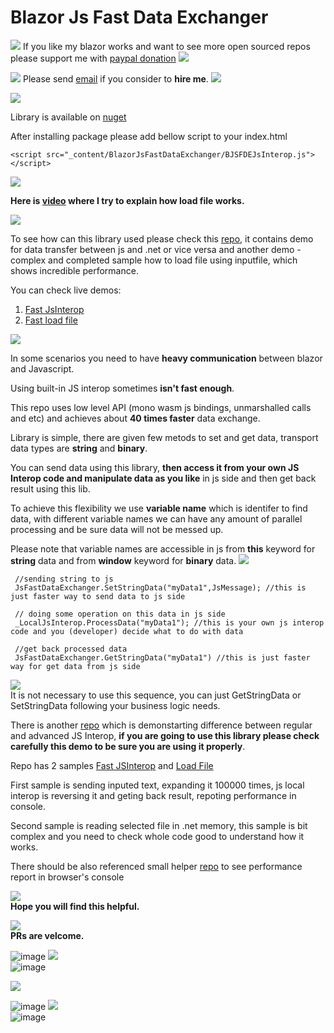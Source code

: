 # Blazor Js Fast Data Exchanger

![](https://placehold.it/15/4747d1/000000?text=+) 
If you like my blazor works and want to see more open sourced repos please support me with [paypal donation](https://www.paypal.me/VakhtangiAbashidze/10)
![](https://placehold.it/15/4747d1/000000?text=+) 

![](https://placehold.it/15/00e600/000000?text=+) 
Please send [email](mailto:VakhtangiAbashidze@gmail.com) if you consider to **hire me**.
![](https://placehold.it/15/00e600/000000?text=+)     


![](https://placehold.it/15/ffffff/000000?text=+)   


Library is available on [nuget](https://www.nuget.org/packages/BlazorJsFastDataExchanger)

After installing package please add bellow script to your index.html

```<script src="_content/BlazorJsFastDataExchanger/BJSFDEJsInterop.js"></script>```

![](https://placehold.it/15/ffffff/000000?text=+)  

**Here is [video](https://www.youtube.com/watch?v=0RFa8FNE9d0) where I try to explain how load file works.**

![](https://placehold.it/15/ffffff/000000?text=+)  

To see how can this library used please check this [repo](https://github.com/Lupusa87/LupusaBlazorDemos), it contains demo for data transfer between js and .net or vice versa and another demo - complex and completed sample how to load file using inputfile, which shows incredible performance.

You can check live demos:
 1. [Fast JsInterop](https://lupblazordemos.z13.web.core.windows.net/PageFastInterop)
 2. [Fast load file](https://lupblazordemos.z13.web.core.windows.net/PageLoadFile)

![](https://placehold.it/15/ffffff/000000?text=+)  

In some scenarios you need to have **heavy communication** between blazor and Javascript.

Using built-in JS interop sometimes **isn't fast enough**.

This repo uses low level API (mono wasm js bindings, unmarshalled calls and etc) and achieves about **40 times faster** data exchange.

Library is simple, there are given few metods to set and get data, transport data types are **string** and **binary**.

You can send data using this library, **then access it from your own JS Interop code and
manipulate data as you like** in js side and then get back result using this lib.

To achieve this flexibility we use **variable name** which is identifer to find data, with different variable names we can have any amount of parallel processing and be sure data will not be messed up.

Please note that variable names are accessible in js from **this** keyword for **string** data and from **window** keyword for **binary** data.
![](https://placehold.it/15/ffffff/000000?text=+)   
```
 //sending string to js
 JsFastDataExchanger.SetStringData("myData1",JsMessage); //this is just faster way to send data to js side

 // doing some operation on this data in js side
 _LocalJsInterop.ProcessData("myData1"); //this is your own js interop code and you (developer) decide what to do with data

 //get back processed data
 JsFastDataExchanger.GetStringData("myData1") //this is just faster way for get data from js side
```

![](https://placehold.it/15/ffffff/000000?text=+)  
It is not necessary to use this sequence, you can just GetStringData or SetStringData following your business logic needs.


There is another [repo](https://github.com/Lupusa87/LupusaBlazorDemos) which is demonstarting difference between regular and advanced JS Interop, **if you are going to use this library please check carefully this demo to be sure you are using it properly**.

Repo has 2 samples [Fast JSInterop](https://lupblazordemos.z13.web.core.windows.net/PageFastInterop) and [Load File](https://lupblazordemos.z13.web.core.windows.net/PageLoadFile)


First sample is sending inputed text, expanding it 100000 times, js local interop is reversing it and geting back result, repoting performance in console.

Second sample is reading selected file in .net memory, this sample is bit complex and you need to check whole code good to understand how it works.

There should be also referenced small helper [repo](https://github.com/Lupusa87/BlazorWindowHelper) to see performance report in browser's console

![](https://placehold.it/15/ffffff/000000?text=+)  
**Hope you will find this helpful.**

![](https://placehold.it/15/ffffff/000000?text=+)  
**PRs are velcome.**


![image](https://raw.githubusercontent.com/Lupusa87/BlazorJsFastDataExchanger/master/fast.png)
![](https://placehold.it/15/ffffff/000000?text=+)   
![image](https://raw.githubusercontent.com/Lupusa87/BlazorJsFastDataExchanger/master/slow.png)

![](https://placehold.it/15/ffffff/000000?text=+)  

![image](https://raw.githubusercontent.com/Lupusa87/BlazorJsFastDataExchanger/master/filefastload.png)
![](https://placehold.it/15/ffffff/000000?text=+)   
![image](https://raw.githubusercontent.com/Lupusa87/BlazorJsFastDataExchanger/master/fileslowload.png)
